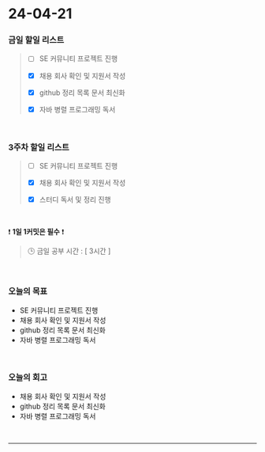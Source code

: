 # 24-04-21
### 금일 할일 리스트
> - [ ]  SE 커뮤니티 프로젝트 진행
>
> - [x]  채용 회사 확인 및 지원서 작성
>
> - [x]  github 정리 목록 문서 최신화
>
> - [x]  자바 병렬 프로그래밍 독서

<br/>

### 3주차 할일 리스트  
> - [ ]  SE 커뮤니티 프로젝트 진행
>
> - [x]  채용 회사 확인 및 지원서 작성
>
> - [x]  스터디 독서 및 정리 진행

<br/>

❗ **1일 1커밋은 필수** ❗
> 🕒 금일 공부 시간 : [ 3시간 ]

<br/>

### 오늘의 목표
- SE 커뮤니티 프로젝트 진행
- 채용 회사 확인 및 지원서 작성
- github 정리 목록 문서 최신화
- 자바 병렬 프로그래밍 독서

<br>

### 오늘의 회고
- 채용 회사 확인 및 지원서 작성
- github 정리 목록 문서 최신화
- 자바 병렬 프로그래밍 독서


<br/>

------------  
